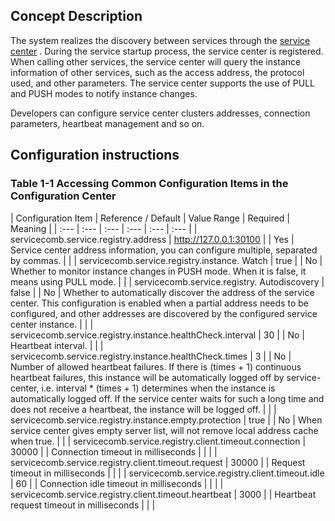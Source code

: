 ## Concept Description

The system realizes the discovery between services through the [service center](https://github.com/apache/servicecomb-service-center) . During the service startup process, the service center is registered. When calling other services, the service center will query the instance information of other services, such as the access address, the protocol used, and other parameters. The service center supports the use of PULL and PUSH modes to notify instance changes.

Developers can configure service center clusters addresses, connection parameters, heartbeat management and so on. 

## Configuration instructions



### Table 1-1 Accessing Common Configuration Items in the Configuration Center

| Configuration Item | Reference / Default | Value Range | Required | Meaning |
| :--- | :--- | :--- | :--- | :--- | :--- |
| servicecomb.service.registry.address | http://127.0.0.1:30100 | | Yes | Service center address information, you can configure multiple, separated by commas. | |
| servicecomb.service.registry.instance. Watch | true | | No | Whether to monitor instance changes in PUSH mode. When it is false, it means using PULL mode. | |
| servicecomb.service.registry. Autodiscovery | false | | No | Whether to automatically discover the address of the service center. This configuration is enabled when a partial address needs to be configured, and other addresses are discovered by the configured service center instance. | |
| servicecomb.service.registry.instance.healthCheck.interval | 30 | | No | Heartbeat interval. | |
| servicecomb.service.registry.instance.healthCheck.times | 3 | | No | Number of allowed heartbeat failures. If there is (times + 1) continuous heartbeat failures, this instance will be automatically logged off by service-center, i.e. interval \* (times + 1) determines when the instance is automatically logged off. If the service center waits for such a long time and does not receive a heartbeat, the instance will be logged off. | |
| servicecomb.service.registry.instance.empty.protection | true |  | No | When service center gives empty server list, will not remove local address cache when true. |  |
| servicecomb.service.registry.client.timeout.connection | 30000 |  | Connection timeout in milliseconds |  |  |
| servicecomb.service.registry.client.timeout.request | 30000 |  | Request timeout in milliseconds |  |  |
| servicecomb.service.registry.client.timeout.idle | 60 |  | Connection idle timeout in milliseconds |  |  |
| servicecomb.service.registry.client.timeout.heartbeat | 3000 |  | Heartbeat request timeout in milliseconds |  |  |


